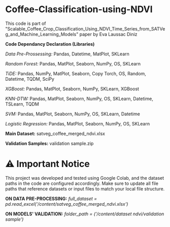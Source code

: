 # Coffee-Classification-using-NDVI

This code is part of "Scalable_Coffee_Crop_Classification_Using_NDVI_Time_Series_from_SATVeg_and_Machine_Learning_Models" paper by Eva Laussac Diniz



**Code Dependancy Declaration (Libraries)**

*Data Pre-Prossessing:* Pandas, Datetime, MatPlot, SKLearn

*Random Forest:* Pandas, MatPlot, Seaborn, NumPy, OS, SKLearn

*TiDE:* Pandas, NumPy, MatPlot, Seaborn, Copy Torch, OS, Random, Datetime, TQDM, SciPy

*XGBoost:* Pandas, MatPlot, Seaborn, NumPy, SKLearn, XGBoost

*KNN-DTW:* Pandas, MatPlot, Seaborn, NumPy, OS, SKLearn, Datetime, TSLearn, TQDM

*SVM:* Pandas, MatPlot, Seaborn, NumPy, OS, SKLearn, Datetime

*Logistic Regression:* Pandas, MatPlot, Seaborn, NumPy, OS, SKLearn


**Main Dataset:** satveg_coffee_merged_ndvi.xlsx

**Validation Samples:** validation sample.zip



# ⚠️ Important Notice

This project was developed and tested using Google Colab, and the dataset paths in the code are configured accordingly.
Make sure to update all file paths that reference datasets or input files to match your local file structure.

**ON DATA PRE-PROCESSING:** *full_dataset = pd.read_excel('/content/satveg_coffee_merged_ndvi.xlsx')*

**ON MODELS' VALIDATION:** *folder_path = ('/content/dataset ndvi/validation sample')*
     
